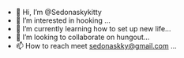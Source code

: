 - 👋 Hi, I’m @Sedonaskykitty
- 👀 I’m interested in hooking ...
- 🌱 I’m currently learning  how to set up new life...
- 💞️ I’m looking to collaborate on hungout...
- 📫 How to reach meet sedonaskky@gmail.com ... 

<!---
Sedonaskykitty/Sedonaskykitty is a ✨ special ✨ repository because its `README.md` (this file) appears on your GitHub profile.
You can click the Preview link to take a look at your changes.
--->
